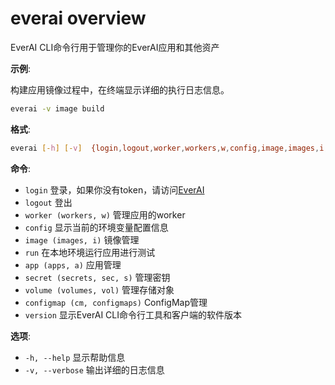 # everai overview

EverAI CLI命令行用于管理你的EverAI应用和其他资产  

**示例**:  


构建应用镜像过程中，在终端显示详细的执行日志信息。  

```bash
everai -v image build
```

**格式**:   
```bash
everai [-h] [-v]  {login,logout,worker,workers,w,config,image,images,i,run,app,apps,a,secret,secrets,sec,s,volume,volumes,vol,autoscaling,configmap,cm,configmaps,version}...
```

**命令**:
* `login`               登录，如果你没有token，请访问[EverAI](everai.expvent.com)  
* `logout`              登出
* `worker (workers, w)` 管理应用的worker
* `config`              显示当前的环境变量配置信息
* `image (images, i)`   镜像管理
* `run`                 在本地环境运行应用进行测试
* `app (apps, a)`       应用管理
* `secret (secrets, sec, s)`  管理密钥
* `volume (volumes, vol)`  管理存储对象
* `configmap (cm, configmaps)`  ConfigMap管理
* `version`             显示EverAI CLI命令行工具和客户端的软件版本

**选项**:  
 * `-h, --help`         显示帮助信息
 * `-v, --verbose`      输出详细的日志信息
 

